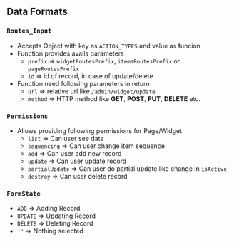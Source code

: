 ## Data Formats

### `Routes_Input`
- Accepts Object with key as `ACTION_TYPES` and value as funcion
- Function provides avails parameters
    - `prefix` => `widgetRoutesPrefix`, `itemsRoutesPrefix` or `pageRoutesPrefix`
    - `id` => id of record, in case of update/delete
- Function need following parameters in return
    - `url` => relative url like `/admin/widget/update`
    - `method` => HTTP method like **GET**, **POST**, **PUT**, **DELETE** etc.

### `Permissions`
- Allows providing following permissions for Page/Widget
    - `list` => Can user see data
    - `sequencing` => Can user change item sequence
    - `add` => Can user add new record
    - `update` => Can user update record
    - `partialUpdate` => Can user do partial update like change in `isActive`
    - `destroy` => Can user delete record

### `FormState`
- `ADD` => Adding Record
- `UPDATE` => Updating Record
- `DELETE` => Deleting Record
- `''` => Nothing selected